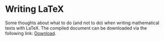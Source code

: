 # Writing LaTeX

Some thoughts about what to do (and not to do) when writing mathematical texts with LaTeX.
The compiled document can be downloaded via the following link: [Download][1].

[1]: https://cionx.gitlab.io/writing-latex/writing-latex.pdf
